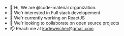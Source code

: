 - 👋 Hi, We are @code-material organization.
- 👀 We'r interested in Full stack developement
- 🌱 We'r currently working on ReactJS
- 💞️ We'r looking to collaborate on open source projects 
- 📫 Reach me at kodeweicher@gmail.com



